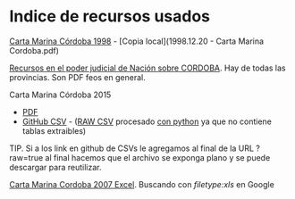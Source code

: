 # Indice de recursos usados

[Carta Marina Córdoba 1998](https://www.justiciacordoba.gob.ar/jel/pdf/procesos/1998.12.20%20-%20Carta%20Marina.pdf) - [Copia local](1998.12.20 - Carta Marina Cordoba.pdf)


[Recursos en el poder judicial de Nación sobre CORDOBA](https://www.pjn.gov.ar/cne/secelec/secciones/otros/otros_view.php?oID=674&dID=4). Hay de todas las provincias. Son PDF feos en general.  

Carta Marina Córdoba 2015
 - [PDF](https://www.pjn.gov.ar/cne/secelec/document/otros/4-Carta%20Marina%202015.pdf)
 - [GitHub CSV](https://github.com/OpenDataCordoba/elecciones2015/blob/master/resources/carta-marina/escuelas-elecciones-2015-cordoba.csv) - ([RAW CSV](https://github.com/OpenDataCordoba/elecciones2015/blob/master/resources/carta-marina/escuelas-elecciones-2015-cordoba.csv?raw=true) procesado [con python](https://github.com/OpenDataCordoba/elecciones2015/tree/master/resources/carta-marina) ya 
 que no contiene tablas extraibles)

TIP. Si a los link en github de CSVs le agregamos al final de la URL ?raw=true al final hacemos que el archivo se exponga plano y se puede descargar para reutilizar.  

[Carta Marina Cordoba 2007 Excel](http://estadistica.cba.gov.ar/LinkClick.aspx?fileticket=l4QJh-frWJ8%3D&...). Buscando con _filetype:xls_ en Google


